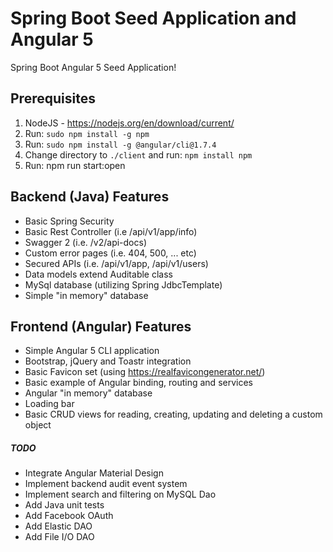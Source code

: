 # Spring Boot Seed Application and Angular 5

Spring Boot Angular 5 Seed Application!


## Prerequisites

1. NodeJS - https://nodejs.org/en/download/current/
2. Run: ```sudo npm install -g npm```
3. Run: ```sudo npm install -g @angular/cli@1.7.4```
4. Change directory to ```./client``` and run: ```npm install npm```
4. Run: npm run start:open


## Backend (Java) Features

- Basic Spring Security
- Basic Rest Controller (i.e /api/v1/app/info)
- Swagger 2 (i.e. /v2/api-docs)
- Custom error pages (i.e. 404, 500, ... etc)
- Secured APIs (i.e. /api/v1/app, /api/v1/users)
- Data models extend Auditable class
- MySql database (utilizing Spring JdbcTemplate)
- Simple "in memory" database


## Frontend (Angular) Features
- Simple Angular 5 CLI application
- Bootstrap, jQuery and Toastr integration
- Basic Favicon set (using https://realfavicongenerator.net/)
- Basic example of Angular binding, routing and services
- Angular "in memory" database
- Loading bar
- Basic CRUD views for reading, creating, updating and deleting a custom object


##### TODO
- Integrate Angular Material Design
- Implement backend audit event system
- Implement search and filtering on MySQL Dao
- Add Java unit tests
- Add Facebook OAuth
- Add Elastic DAO
- Add File I/O DAO